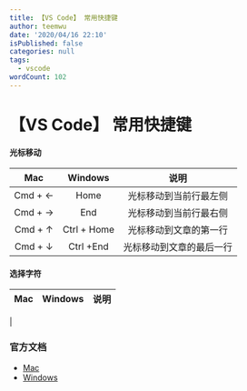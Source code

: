 ```yaml
---
title: 【VS Code】 常用快捷键
author: teemwu
date: '2020/04/16 22:10'
isPublished: false
categories: null
tags:
  - vscode
wordCount: 102
---
```


# 【VS Code】 常用快捷键

#### 光标移动
| Mac | Windows | 说明 |
| :----: | :----------: | :-----: |
| Cmd + ← | Home | 光标移动到当前行最左侧 |
| Cmd + → | End    | 光标移动到当前行最右侧 |
| Cmd + ↑   | Ctrl + Home | 光标移动到文章的第一行 |
| Cmd + ↓   | Ctrl +End     | 光标移动到文章的最后一行 |

#### 选择字符
| Mac | Windows | 说明 |
| :----: | :----------: | :-----: |
| 

### 官方文档

- [Mac](https://code.visualstudio.com/shortcuts/keyboard-shortcuts-macos.pdf)
- [Windows](https://code.visualstudio.com/shortcuts/keyboard-shortcuts-windows.pdf)
